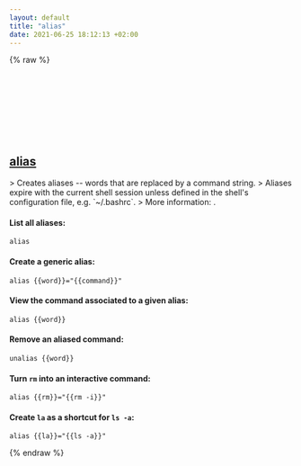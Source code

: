 ```yaml
---
layout: default
title: "alias"
date: 2021-06-25 18:12:13 +02:00
---
```

{% raw %}
<h2 id="alias">
  <a href="/en/common/alias.html">alias</a> <a href="#alias"><svg class="icon">
    <use href="/assets/images/unicode_sprite.svg#link" />
  </svg></a>
</h2>
> Creates aliases -- words that are replaced by a command string.
> Aliases expire with the current shell session unless defined in the shell's configuration file, e.g. `~/.bashrc`.
> More information: <https://tldp.org/LDP/abs/html/aliases.html>.

#### List all aliases:
```shell
alias
```
#### Create a generic alias:
```shell
alias {{word}}="{{command}}"
```
#### View the command associated to a given alias:
```shell
alias {{word}}
```
#### Remove an aliased command:
```shell
unalias {{word}}
```
#### Turn `rm` into an interactive command:
```shell
alias {{rm}}="{{rm -i}}"
```
#### Create `la` as a shortcut for `ls -a`:
```shell
alias {{la}}="{{ls -a}}"
```
{% endraw %}